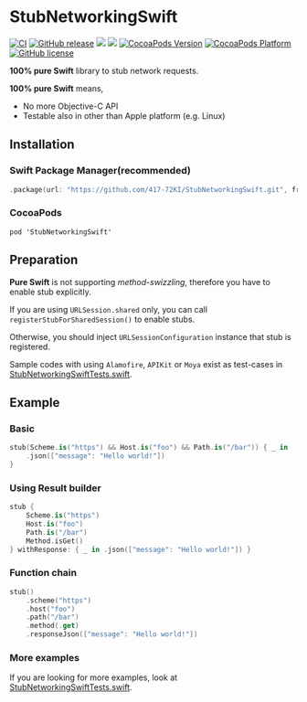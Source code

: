 # StubNetworkingSwift

[![CI](https://github.com/417-72KI/StubNetworkingSwift/actions/workflows/ci.yml/badge.svg)](https://github.com/417-72KI/StubNetworkingSwift/actions/workflows/ci.yml)
[![GitHub release](https://img.shields.io/github/release/417-72KI/StubNetworkingSwift/all.svg)](https://github.com/417-72KI/StubNetworkingSwift/releases)
[![](https://img.shields.io/endpoint?url=https%3A%2F%2Fswiftpackageindex.com%2Fapi%2Fpackages%2F417-72KI%2FStubNetworkingSwift%2Fbadge%3Ftype%3Dswift-versions)](https://swiftpackageindex.com/417-72KI/StubNetworkingSwift)
[![](https://img.shields.io/endpoint?url=https%3A%2F%2Fswiftpackageindex.com%2Fapi%2Fpackages%2F417-72KI%2FStubNetworkingSwift%2Fbadge%3Ftype%3Dplatforms)](https://swiftpackageindex.com/417-72KI/StubNetworkingSwift)
[![CocoaPods Version](http://img.shields.io/cocoapods/v/StubNetworkingSwift.svg?style=flat)](http://cocoapods.org/pods/StubNetworkingSwift)
[![CocoaPods Platform](http://img.shields.io/cocoapods/p/StubNetworkingSwift.svg?style=flat)](http://cocoapods.org/pods/StubNetworkingSwift)
[![GitHub license](https://img.shields.io/github/license/417-72KI/StubNetworkingSwift)](https://github.com/417-72KI/StubNetworkingSwift/blob/main/LICENSE)

**100% pure Swift** library to stub network requests.

**100% pure Swift** means, 
- No more Objective-C API
- Testable also in other than Apple platform (e.g. Linux)

## Installation
### Swift Package Manager(recommended)

```swift:Package.swift
.package(url: "https://github.com/417-72KI/StubNetworkingSwift.git", from: "0.0.2"),
```

### CocoaPods
```ruby:Podfile
pod 'StubNetworkingSwift'
```

## Preparation
**Pure Swift** is not supporting *method-swizzling*, therefore you have to enable stub explicitly.

If you are using `URLSession.shared` only, you can call `registerStubForSharedSession()` to enable stubs.

Otherwise, you should inject `URLSessionConfiguration` instance that stub is registered.

Sample codes with using `Alamofire`, `APIKit` or `Moya` exist as test-cases in [StubNetworkingSwiftTests.swift](https://github.com/417-72KI/StubNetworkingSwift/blob/main/Tests/StubNetworkingSwiftTests/StubNetworkingSwiftTests.swift).

## Example
### Basic

```swift
stub(Scheme.is("https") && Host.is("foo") && Path.is("/bar")) { _ in
    .json(["message": "Hello world!"])
}
```

### Using Result builder
```swift
stub {
    Scheme.is("https")
    Host.is("foo")
    Path.is("/bar")
    Method.isGet()
} withResponse: { _ in .json(["message": "Hello world!"]) }
```

### Function chain
```swift
stub()
    .scheme("https")
    .host("foo")
    .path("/bar")
    .method(.get)
    .responseJson(["message": "Hello world!"])
```

### More examples
If you are looking for more examples, look at [StubNetworkingSwiftTests.swift](https://github.com/417-72KI/StubNetworkingSwift/blob/main/Tests/StubNetworkingSwiftTests/StubNetworkingSwiftTests.swift).

